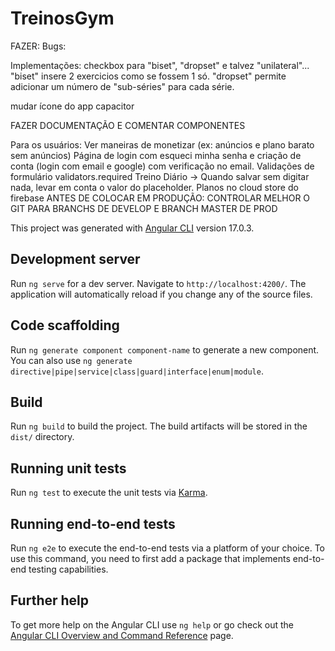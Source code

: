 # TreinosGym

FAZER:
Bugs:


Implementações:
checkbox para "biset", "dropset" e talvez "unilateral"... "biset" insere 2 exercicios como se fossem 1 só. "dropset" permite adicionar um número de "sub-séries" para cada série.

mudar ícone do app capacitor

FAZER DOCUMENTAÇÃO E COMENTAR COMPONENTES


Para os usuários:
Ver maneiras de monetizar (ex: anúncios e plano barato sem anúncios)
Página de login com esqueci minha senha e criação de conta (login com email e google) com verificação no email.
Validações de formulário validators.required
Treino Diário -> Quando salvar sem digitar nada, levar em conta o valor do placeholder.
Planos no cloud store do firebase
ANTES DE COLOCAR EM PRODUÇÃO: CONTROLAR MELHOR O GIT PARA BRANCHS DE DEVELOP E BRANCH MASTER DE PROD



This project was generated with [Angular CLI](https://github.com/angular/angular-cli) version 17.0.3.

## Development server

Run `ng serve` for a dev server. Navigate to `http://localhost:4200/`. The application will automatically reload if you change any of the source files.

## Code scaffolding

Run `ng generate component component-name` to generate a new component. You can also use `ng generate directive|pipe|service|class|guard|interface|enum|module`.

## Build

Run `ng build` to build the project. The build artifacts will be stored in the `dist/` directory.

## Running unit tests

Run `ng test` to execute the unit tests via [Karma](https://karma-runner.github.io).

## Running end-to-end tests

Run `ng e2e` to execute the end-to-end tests via a platform of your choice. To use this command, you need to first add a package that implements end-to-end testing capabilities.

## Further help

To get more help on the Angular CLI use `ng help` or go check out the [Angular CLI Overview and Command Reference](https://angular.io/cli) page.
